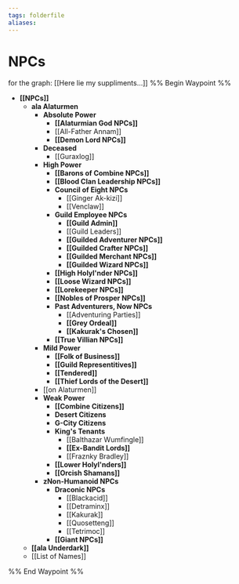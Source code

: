 ```yaml
---
tags: folderfile
aliases:
---
```



# NPCs
for the graph: [[Here lie my suppliments...]]
%% Begin Waypoint %%
- **[[NPCs]]**
	- **ala Alaturmen**
		- **Absolute Power**
			- **[[Alaturmian God NPCs]]**
			- [[All-Father Annam]]
			- **[[Demon Lord NPCs]]**
		- **Deceased**
			- [[Guraxlog]]
		- **High Power**
			- **[[Barons of Combine NPCs]]**
			- **[[Blood Clan Leadership NPCs]]**
			- **Council of Eight NPCs**
				- [[Ginger Ak-kizi]]
				- [[Venclaw]]
			- **Guild Employee NPCs**
				- **[[Guild Admin]]**
				- [[Guild Leaders]]
				- **[[Guilded Adventurer NPCs]]**
				- **[[Guilded Crafter NPCs]]**
				- **[[Guilded Merchant NPCs]]**
				- **[[Guilded Wizard NPCs]]**
			- **[[High Holyl'nder NPCs]]**
			- **[[Loose Wizard NPCs]]**
			- **[[Lorekeeper NPCs]]**
			- **[[Nobles of Prosper NPCs]]**
			- **Past Adventurers, Now NPCs**
				- [[Adventuring Parties]]
				- **[[Grey Ordeal]]**
				- **[[Kakurak's Chosen]]**
			- **[[True Villian NPCs]]**
		- **Mild Power**
			- **[[Folk of Business]]**
			- **[[Guild Representitives]]**
			- **[[Tendered]]**
			- **[[Thief Lords of the Desert]]**
		- [[on Alaturmen]]
		- **Weak Power**
			- **[[Combine Citizens]]**
			- **Desert Citizens**
			- **G-City Citizens**
			- **King's Tenants**
				- [[Balthazar Wumfingle]]
				- **[[Ex-Bandit Lords]]**
				- [[Fraznky Bradley]]
			- **[[Lower Holyl'nders]]**
			- **[[Orcish Shamans]]**
		- **zNon-Humanoid NPCs**
			- **Draconic NPCs**
				- [[Blackacid]]
				- [[Detraminx]]
				- [[Kakurak]]
				- [[Quosetteng]]
				- [[Tetrimoc]]
			- **[[Giant NPCs]]**
	- **[[ala Underdark]]**
	- [[List of Names]]

%% End Waypoint %%